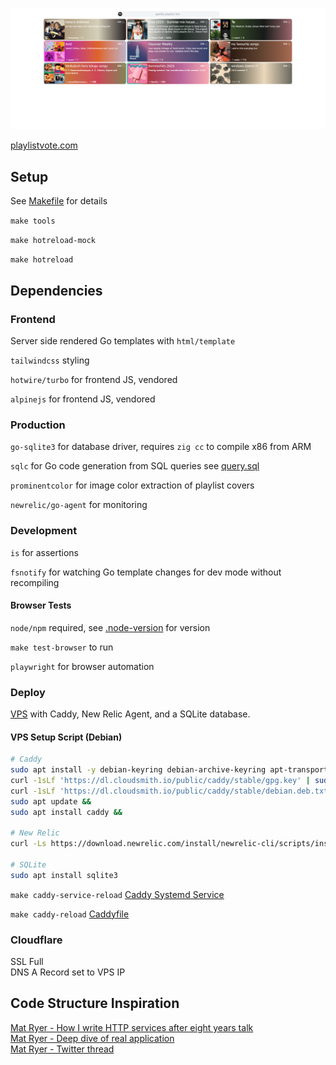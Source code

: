 ![config/readme/example.png](config/readme/example.png)

[playlistvote.com](https://playlistvote.com)


## Setup

See [Makefile](Makefile) for details

`make tools` 

`make hotreload-mock` 

`make hotreload`

## Dependencies

### Frontend

Server side rendered Go templates with `html/template`

`tailwindcss` styling

`hotwire/turbo` for frontend JS, vendored

`alpinejs` for frontend JS, vendored

### Production 

`go-sqlite3` for database driver, requires `zig cc` to compile x86 from ARM

`sqlc` for Go code generation from SQL queries see [query.sql](db/query.sql)

`prominentcolor` for image color extraction of playlist covers

`newrelic/go-agent` for monitoring

### Development 

`is` for assertions  

`fsnotify` for watching Go template changes for dev mode without recompiling

#### Browser Tests

`node/npm` required, see [.node-version](browsertests/.node-version) for version

`make test-browser` to run

`playwright` for browser automation

### Deploy

[VPS](https://specbranch.com/posts/one-big-server/) with Caddy, New Relic Agent, and a SQLite database.

#### VPS Setup Script (Debian)
```bash
# Caddy
sudo apt install -y debian-keyring debian-archive-keyring apt-transport-https &&
curl -1sLf 'https://dl.cloudsmith.io/public/caddy/stable/gpg.key' | sudo gpg --dearmor -o /usr/share/keyrings/caddy-stable-archive-keyring.gpg &&
curl -1sLf 'https://dl.cloudsmith.io/public/caddy/stable/debian.deb.txt' | sudo tee /etc/apt/sources.list.d/caddy-stable.list &&
sudo apt update &&
sudo apt install caddy &&

# New Relic
curl -Ls https://download.newrelic.com/install/newrelic-cli/scripts/install.sh | bash && sudo NEW_RELIC_API_KEY=<KEY_HERE> NEW_RELIC_ACCOUNT_ID=<ACC_ID_HERE> /usr/local/bin/newrelic install &&

# SQLite
sudo apt install sqlite3
```

`make caddy-service-reload` [Caddy Systemd Service](config/caddy.service)   

`make caddy-reload` [Caddyfile](config/caddy/Caddyfile) 

### Cloudflare

SSL Full  
DNS A Record set to VPS IP

## Code Structure Inspiration

[Mat Ryer - How I write HTTP services after eight years talk](https://www.youtube.com/watch?v=XGVZ0Ip4XPM)  
[Mat Ryer - Deep dive of real application](https://www.youtube.com/watch?v=VRZZeJwIAIM)  
[Mat Ryer - Twitter thread](https://twitter.com/matryer/status/1445013230858952705?lang=en-GB)
